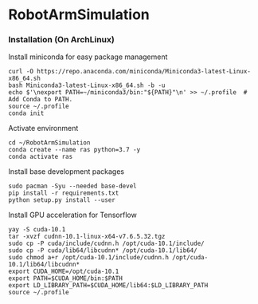 # RobotArmSimulation

### Installation (On ArchLinux)

Install miniconda for easy package management
```
curl -O https://repo.anaconda.com/miniconda/Miniconda3-latest-Linux-x86_64.sh
bash Miniconda3-latest-Linux-x86_64.sh -b -u
echo $'\nexport PATH=~/miniconda3/bin:"${PATH}"\n' >> ~/.profile  # Add Conda to PATH.
source ~/.profile
conda init
```

Activate environment
```
cd ~/RobotArmSimulation
conda create --name ras python=3.7 -y
conda activate ras
```

Install base development packages
```
sudo pacman -Syu --needed base-devel
pip install -r requirements.txt
python setup.py install --user
```

Install GPU acceleration for Tensorflow
```
yay -S cuda-10.1
tar -xvzf cudnn-10.1-linux-x64-v7.6.5.32.tgz
sudo cp -P cuda/include/cudnn.h /opt/cuda-10.1/include/
sudo cp -P cuda/lib64/libcudnn* /opt/cuda-10.1/lib64/
sudo chmod a+r /opt/cuda-10.1/include/cudnn.h /opt/cuda-10.1/lib64/libcudnn*
export CUDA_HOME=/opt/cuda-10.1
export PATH=$CUDA_HOME/bin:$PATH
export LD_LIBRARY_PATH=$CUDA_HOME/lib64:$LD_LIBRARY_PATH
source ~/.profile
```